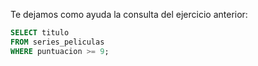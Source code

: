 Te dejamos como ayuda la consulta del ejercicio anterior:

```sql
SELECT titulo
FROM series_peliculas 
WHERE puntuacion >= 9;
```